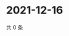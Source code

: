 # 2021-12-16

共 0 条

<!-- BEGIN WEIBO -->
<!-- 最后更新时间 Thu Dec 16 2021 05:08:17 GMT+0800 (China Standard Time) -->

<!-- END WEIBO -->
